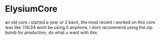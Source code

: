 # ElysiumCore
an old core i started a year or 2 back, the most recent i worked on this core was like 7/6/24 wont be using it anymore, i dont recommend using the zip bomb for production, do what u want with this.
